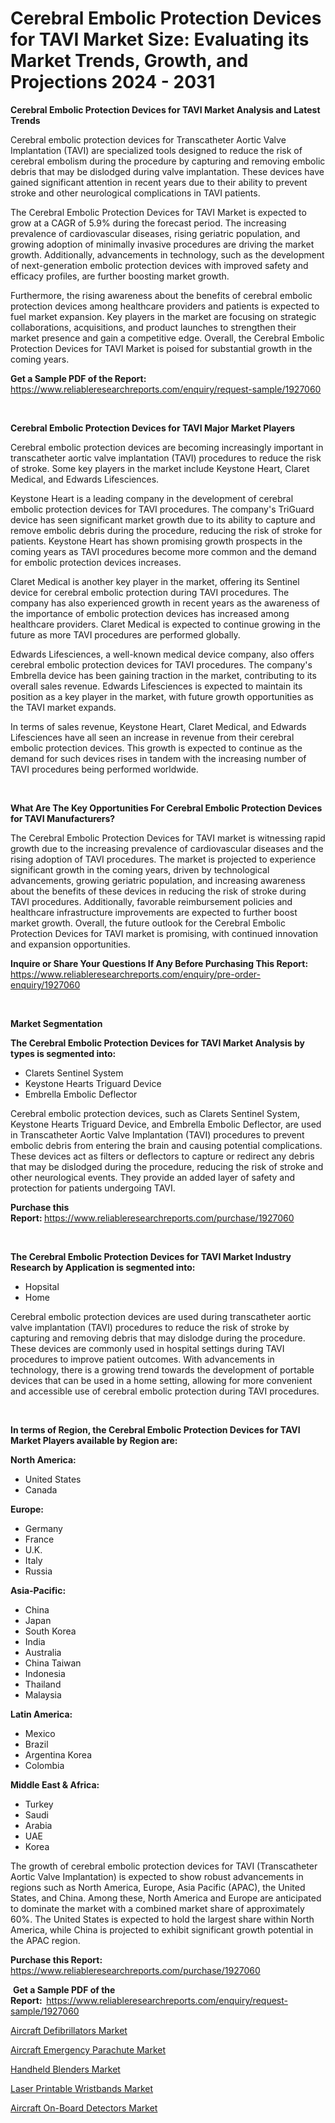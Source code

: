 <p><h1>Cerebral Embolic Protection Devices for TAVI Market Size: Evaluating its Market Trends, Growth, and Projections 2024 - 2031</h1></p><p><strong>Cerebral Embolic Protection Devices for TAVI Market Analysis and Latest Trends</strong></p>
<p><p>Cerebral embolic protection devices for Transcatheter Aortic Valve Implantation (TAVI) are specialized tools designed to reduce the risk of cerebral embolism during the procedure by capturing and removing embolic debris that may be dislodged during valve implantation. These devices have gained significant attention in recent years due to their ability to prevent stroke and other neurological complications in TAVI patients.</p><p>The Cerebral Embolic Protection Devices for TAVI Market is expected to grow at a CAGR of 5.9% during the forecast period. The increasing prevalence of cardiovascular diseases, rising geriatric population, and growing adoption of minimally invasive procedures are driving the market growth. Additionally, advancements in technology, such as the development of next-generation embolic protection devices with improved safety and efficacy profiles, are further boosting market growth.</p><p>Furthermore, the rising awareness about the benefits of cerebral embolic protection devices among healthcare providers and patients is expected to fuel market expansion. Key players in the market are focusing on strategic collaborations, acquisitions, and product launches to strengthen their market presence and gain a competitive edge. Overall, the Cerebral Embolic Protection Devices for TAVI Market is poised for substantial growth in the coming years.</p></p>
<p><strong>Get a Sample PDF of the Report:&nbsp;</strong> <a href="https://www.reliableresearchreports.com/enquiry/request-sample/1927060">https://www.reliableresearchreports.com/enquiry/request-sample/1927060</a></p>
<p>&nbsp;</p>
<p><strong>Cerebral Embolic Protection Devices for TAVI Major Market Players</strong></p>
<p><p>Cerebral embolic protection devices are becoming increasingly important in transcatheter aortic valve implantation (TAVI) procedures to reduce the risk of stroke. Some key players in the market include Keystone Heart, Claret Medical, and Edwards Lifesciences.</p><p>Keystone Heart is a leading company in the development of cerebral embolic protection devices for TAVI procedures. The company's TriGuard device has seen significant market growth due to its ability to capture and remove embolic debris during the procedure, reducing the risk of stroke for patients. Keystone Heart has shown promising growth prospects in the coming years as TAVI procedures become more common and the demand for embolic protection devices increases.</p><p>Claret Medical is another key player in the market, offering its Sentinel device for cerebral embolic protection during TAVI procedures. The company has also experienced growth in recent years as the awareness of the importance of embolic protection devices has increased among healthcare providers. Claret Medical is expected to continue growing in the future as more TAVI procedures are performed globally.</p><p>Edwards Lifesciences, a well-known medical device company, also offers cerebral embolic protection devices for TAVI procedures. The company's Embrella device has been gaining traction in the market, contributing to its overall sales revenue. Edwards Lifesciences is expected to maintain its position as a key player in the market, with future growth opportunities as the TAVI market expands.</p><p>In terms of sales revenue, Keystone Heart, Claret Medical, and Edwards Lifesciences have all seen an increase in revenue from their cerebral embolic protection devices. This growth is expected to continue as the demand for such devices rises in tandem with the increasing number of TAVI procedures being performed worldwide.</p></p>
<p>&nbsp;</p>
<p><strong>What Are The Key Opportunities For Cerebral Embolic Protection Devices for TAVI Manufacturers?</strong></p>
<p><p>The Cerebral Embolic Protection Devices for TAVI market is witnessing rapid growth due to the increasing prevalence of cardiovascular diseases and the rising adoption of TAVI procedures. The market is projected to experience significant growth in the coming years, driven by technological advancements, growing geriatric population, and increasing awareness about the benefits of these devices in reducing the risk of stroke during TAVI procedures. Additionally, favorable reimbursement policies and healthcare infrastructure improvements are expected to further boost market growth. Overall, the future outlook for the Cerebral Embolic Protection Devices for TAVI market is promising, with continued innovation and expansion opportunities.</p></p>
<p><strong>Inquire or Share Your Questions If Any Before Purchasing This Report:</strong> <a href="https://www.reliableresearchreports.com/enquiry/pre-order-enquiry/1927060">https://www.reliableresearchreports.com/enquiry/pre-order-enquiry/1927060</a></p>
<p>&nbsp;</p>
<p><strong>Market Segmentation</strong></p>
<p><strong>The Cerebral Embolic Protection Devices for TAVI Market Analysis by types is segmented into:</strong></p>
<p><ul><li>Clarets Sentinel System</li><li>Keystone Hearts Triguard Device</li><li>Embrella Embolic Deflector</li></ul></p>
<p><p>Cerebral embolic protection devices, such as Clarets Sentinel System, Keystone Hearts Triguard Device, and Embrella Embolic Deflector, are used in Transcatheter Aortic Valve Implantation (TAVI) procedures to prevent embolic debris from entering the brain and causing potential complications. These devices act as filters or deflectors to capture or redirect any debris that may be dislodged during the procedure, reducing the risk of stroke and other neurological events. They provide an added layer of safety and protection for patients undergoing TAVI.</p></p>
<p><strong>Purchase this Report:&nbsp;</strong><a href="https://www.reliableresearchreports.com/purchase/1927060">https://www.reliableresearchreports.com/purchase/1927060</a></p>
<p>&nbsp;</p>
<p><strong>The Cerebral Embolic Protection Devices for TAVI Market Industry Research by Application is segmented into:</strong></p>
<p><ul><li>Hopsital</li><li>Home</li></ul></p>
<p><p>Cerebral embolic protection devices are used during transcatheter aortic valve implantation (TAVI) procedures to reduce the risk of stroke by capturing and removing debris that may dislodge during the procedure. These devices are commonly used in hospital settings during TAVI procedures to improve patient outcomes. With advancements in technology, there is a growing trend towards the development of portable devices that can be used in a home setting, allowing for more convenient and accessible use of cerebral embolic protection during TAVI procedures.</p></p>
<p>&nbsp;</p>
<p><strong>In terms of Region, the Cerebral Embolic Protection Devices for TAVI Market Players available by Region are:</strong></p>
<p>
    <p> <strong> North America: </strong>
        <ul>
            <li>United States</li>
            <li>Canada</li>
        </ul>
        </p> 
    <p> <strong> Europe: </strong>
        <ul>
            <li>Germany</li>
            <li>France</li>
            <li>U.K.</li>
            <li>Italy</li>
            <li>Russia</li>
        </ul>
        </p> 
    <p> <strong> Asia-Pacific: </strong>
        <ul>
            <li>China</li>
            <li>Japan</li>
            <li>South Korea</li>
            <li>India</li>
            <li>Australia</li>
            <li>China Taiwan</li>
            <li>Indonesia</li>
            <li>Thailand</li>
            <li>Malaysia</li>
        </ul>
        </p> 
    <p> <strong> Latin America: </strong>
        <ul>
            <li>Mexico</li>
            <li>Brazil</li>
            <li>Argentina Korea</li>
            <li>Colombia</li>
        </ul>
        </p> 
    <p> <strong> Middle East & Africa: </strong>
        <ul>
            <li>Turkey</li>
            <li>Saudi</li>
            <li>Arabia</li>
            <li>UAE</li>
            <li>Korea</li>
        </ul>
    </p>
    </p>
<p><p>The growth of cerebral embolic protection devices for TAVI (Transcatheter Aortic Valve Implantation) is expected to show robust advancements in regions such as North America, Europe, Asia Pacific (APAC), the United States, and China. Among these, North America and Europe are anticipated to dominate the market with a combined market share of approximately 60%. The United States is expected to hold the largest share within North America, while China is projected to exhibit significant growth potential in the APAC region.</p></p>
<p><strong>Purchase this Report: </strong><a href="https://www.reliableresearchreports.com/purchase/1927060">https://www.reliableresearchreports.com/purchase/1927060</a></p>
<p>&nbsp;<strong>Get a Sample PDF of the Report:&nbsp;&nbsp;</strong><a href="https://www.reliableresearchreports.com/enquiry/request-sample/1927060">https://www.reliableresearchreports.com/enquiry/request-sample/1927060</a></p>
<p><strong></strong></p>
<p><p><a href="https://noble-drawer-34c.notion.site/Aircraft-Defibrillators-Market-Size-Share-Trends-Analysis-Report-By-Application-Regional-Outlook-67256e6993f547c2aa12227c06612503">Aircraft Defibrillators Market</a></p><p><a href="https://three-jumbo-f6d.notion.site/Aircraft-Emergency-Parachute-Market-Growth-Market-Trends-COVID-19-Impact-and-Forecasts-for-period-d32a99c9028c467d8fa5982f61be443e">Aircraft Emergency Parachute Market</a></p><p><a href="https://view.publitas.com/reportprime-1/handheld-blenders-market-research-report-provides-thorough-industry-overview-which-offers-an-in-depth-analysis-of-product-trends-and-new-market-divisions/">Handheld Blenders Market</a></p><p><a href="https://view.publitas.com/reportprime-1/laser-printable-wristbands-market-size-share-trends-analysis-report-by-material-by-type-by-end-user-by-region-and-segment-forecasts-2024-2031/">Laser Printable Wristbands Market</a></p><p><a href="https://iodized-pantydraco-05c.notion.site/Aircraft-On-Board-Detectors-Market-Size-Focuses-on-Market-Dynamics-In-Depth-Analysis-and-Future-Pro-8cbae243f30b4cce9cd58301db3e97ef">Aircraft On-Board Detectors Market</a></p></p>